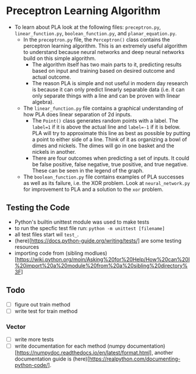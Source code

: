 # Preceptron Learning Algorithm

- To learn about PLA look at the following files: `preceptron.py`, `linear_function.py`, `boolean_function.py`, and `planar_equation.py`.
  - In the `preceptron.py` file, the `Perceptron()` class contains the perceptron learning algorithm. This is an extremely useful algorithm to understand because neural networks and deep neural networks build on this simple algorithm.
    - The algorithm itself has two main parts to it, predicting results based on input and training based on desired outcome and actual outcome.
    - The reason PLA is simple and not useful in modern day research is because it can only predict linearly separable data (i.e. it can only separate things with a line and can be proven with linear algebra).
  - The `linear_function.py` file contains a graphical understanding of how PLA does linear separation of 2d inputs.
    - The `Point()` class generates random points with a label. The `label=1` if it is above the actual line and `label=-1` if it is below. PLA will try to approximate this line as best as possible by putting a point to either side of a line. Think of it as organizing a bowl of dimes and nickels. The dimes will go in one basket and the nickels in another.
    - There are four outcomes when predicting a set of inputs. It could be false positive, false negative, true positive, and true negative. These can be seen in the legend of the graph.
  - The `boolean_function.py` file contains examples of PLA successes as well as its failure, i.e. the XOR problem. Look at `neural_network.py` for improvement to PLA and a solution to the `xor` problem.

## Testing the Code

- Python's builtin unittest module was used to make tests
- to run the specfic test file run: `python -m unittest [filename]`
- all test files start wil `test_`.
- (here)[https://docs.python-guide.org/writing/tests/] are some testing resources
- importing code from (sibling modlues)[https://wiki.python.org/moin/Asking%20for%20Help/How%20can%20I%20import%20a%20module%20from%20a%20sibling%20directory%3F]

## Todo

- [ ] figure out train method
- [ ] write test for train method

### Vector

- [ ] write more tests
- [ ] write documentation for each method (numpy documentation)[https://numpydoc.readthedocs.io/en/latest/format.html], another documentation guide is (here)[https://realpython.com/documenting-python-code/].
